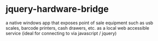 jquery-hardware-bridge
======================

a native windows app that exposes point of sale equipment such as usb scales, barcode printers, cash drawers, etc. as a local web accessible service (ideal for connecting to via javascript / jquery)